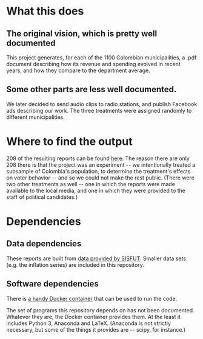 # What this does

## The original vision, which is pretty well documented

This project generates, for each of the 1100 Colombian municipalities,
a .pdf document describing
how its revenue and spending evolved in recent years,
and how they compare to the department average.

## Some other parts are less well documented.

We later decided to send audio clips to radio stations,
and publish Facebook ads describing our work.
The three treatments were assigned randomly to different municipalities.

# Where to find the output

208 of the resulting reports can be found [here](https://github.com/ofiscal/cities-output).
The reason there are only 208 there is that the project was an experiment --
we intentionally treated a subsample of Colombia's population,
to determine the treatment's effects on voter behavior --
and so we could not make the rest public.
(There were two other treatments as well --
one in which the reports were made available to the local media,
and one in which they were provided to the staff of political candidates.)

# Dependencies

## Data dependencies

These reports are built from [data provided by SISFUT](https://sisfut.dnp.gov.co/app/reportes/categoria).
Smaller data sets (e.g. the inflation series) are included in this repository.

## Software dependencies

There is [a handy Docker container](https://hub.docker.com/r/ofiscal/tax.co)
that can be used to run the code.

The set of programs this repository depends on has not been documented.
Whatever they are, the Docker container provides them.
At the least it includes Python 3, Anaconda and LaTeX.
(Anaconda is not strictly necessary,
but some of the things it provides are -- scipy, for instance.)
